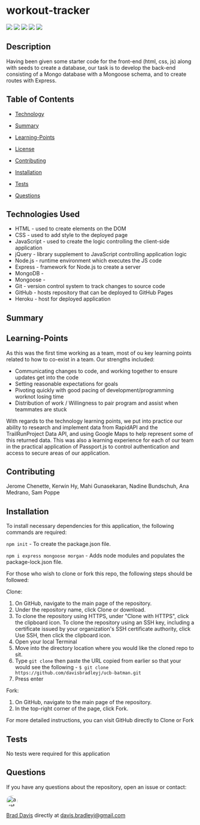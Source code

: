 # workout-tracker

[<img src="https://img.shields.io/badge/License-MIT-blue.svg">](https://opensource.org/licenses/MIT) [<img src="https://img.shields.io/badge/_ES_-_6_-green.svg">](https://tc39.es/ecma262/) [<img src=https://img.shields.io/badge/_JavaScript_-_ECMA6_-green.svg>](https://developer.mozilla.org/en-US/docs/Web/JavaScript) [<img src=https://img.shields.io/badge/_MySQL_-2.18.1_-orange.svg>](https://www.npmjs.com/package/mysql) [<img src=https://img.shields.io/badge/_Express_-_4.16.4-pink.svg>](https://www.npmjs.com/package/fs-extra)

## Description

Having been given some starter code for the front-end (html, css, js) along with seeds to create a database, our task is to develop the back-end consisting of a Mongo database with a Mongoose schema, and to create routes with Express.

## Table of Contents

  * [Technology](#Technology)

  * [Summary](#Summary)

  * [Learning-Points](#Learning-Points)
  
  * [License](#License)
  
  * [Contributing](#Contributing)
  
  * [Installation](#Installation)
  
  * [Tests](#Tests)
  
  * [Questions](#Questions)

## Technologies Used
- HTML - used to create elements on the DOM
- CSS - used to add style to the deployed page
- JavaScript - used to create the logic controlling the client-side application
- jQuery - library supplement to JavaScript controlling application logic
- Node.js - runtime environment which executes the JS code
- Express - framework for Node.js to create a server
- MongoDB -
- Mongoose - 
- Git - version control system to track changes to source code
- GitHub - hosts repository that can be deployed to GitHub Pages
- Heroku - host for deployed application

## Summary



## Learning-Points

As this was the first time working as a team, most of ou key learning points related to how to co-exist in a team.  Our strengths included:
- Communicating changes to code, and working together to ensure updates get into the code
- Setting reasonable expectations for goals
- Pivoting quickly with good pacing of development/programming worknot losing time
- Distribution of work / Willingness to pair program and assist when teammates are stuck

With regards to the technology learning points, we put into practice our ability to research and implement data from RapidAPI and the TrailRunProject Data API, and using Google Maps to help represent some of this returned data.  This was also a learning experience for each of our team in the practical application of Passport.js to control authentication and access to secure areas of our application. 

## Contributing

Jerome Chenette, Kerwin Hy, Mahi Gunasekaran, Nadine Bundschuh, Ana Medrano, Sam Poppe

## Installation

To install necessary dependencies for this application, the following commands are required:

`npm init` - To create the package.json file.

`npm i express mongoose morgan` - Adds node modules and populates the package-lock.json file.

For those who wish to clone or fork this repo, the following steps should be followed:

Clone:
1) On GitHub, navigate to the main page of the repository.
2) Under the repository name, click Clone or download.
3) To clone the repository using HTTPS, under "Clone with HTTPS", click the clipboard icon. To clone the repository using an SSH key, including a certificate issued by your organization's SSH certificate authority, click Use SSH, then click the clipboard icon.
4) Open your local Terminal
5) Move into the directory location where you would like the cloned repo to sit.
6) Type `git clone` then paste the URL copied from earlier so that your would see the following - `$ git clone https://github.com/davisbradleyj/ucb-batman.git`
7) Press enter

Fork:
1) On GitHub, navigate to the main page of the repository.
2) In the top-right corner of the page, click Fork.

For more detailed instructions, you can visit GitHub directly to <a herf="https://help.github.com/en/github/creating-cloning-and-archiving-repositories/cloning-a-repository">Clone</a> or <a herf="https://help.github.com/en/github/getting-started-with-github/fork-a-repo">Fork</a>

## Tests

No tests were required for this application

## Questions

If you have any questions about the repository, open an issue or contact:

<img src="https://avatars3.githubusercontent.com/u/61176147?v=4" alt="avatar" style="border-radius: 16px" width="30">

[Brad Davis](https://github.com/davisbradleyj) directly at davis.bradleyj@gmail.com

 

 

 

 